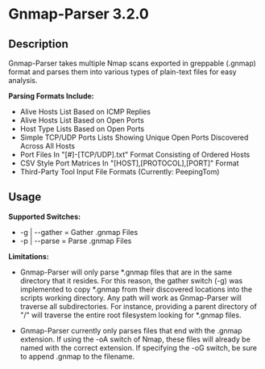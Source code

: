 Gnmap-Parser 3.2.0
==================

Description
-----------
Gnmap-Parser takes multiple Nmap scans exported in greppable (.gnmap) format and parses them into various types of plain-text files for easy analysis.

**Parsing Formats Include:**

* Alive Hosts List Based on ICMP Replies
* Alive Hosts List Based on Open Ports
* Host Type Lists Based on Open Ports
* Simple TCP/UDP Ports Lists Showing Unique Open Ports Discovered Across All Hosts
* Port Files In "[#]-[TCP/UDP].txt" Format Consisting of Ordered Hosts
* CSV Style Port Matrices In "[HOST],[PROTOCOL],[PORT]" Format
* Third-Party Tool Input File Formats (Currently: PeepingTom)

Usage
-----
**Supported Switches:**

* -g | --gather = Gather .gnmap Files
* -p | --parse  = Parse .gnmap Files

**Limitations:**

* Gnmap-Parser will only parse *.gnmap files that are in the same directory that it resides. For this reason, the gather switch (-g) was 
implemented to copy *.gnmap from their discovered locations into the scripts working directory. Any path will work as Gnmap-Parser will traverse all
subdirectories. For instance, providing a parent directory of "/" will traverse the entire root filesystem looking for *.gnmap files.

* Gnmap-Parser currently only parses files that end with the .gnmap extension. If using the -oA switch of Nmap, these files will already
be named with the correct extension. If specifying the -oG switch, be sure to append .gnmap to the filename.
